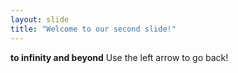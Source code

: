 ```yaml
---
layout: slide
title: "Welcome to our second slide!"
---
```

**to infinity and beyond**
Use the left arrow to go back!
